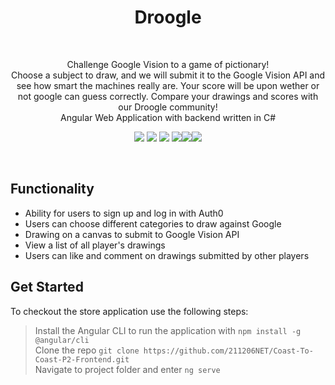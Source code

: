 ﻿<h1 align="center">  Droogle </h1> <br>
<p align="center">
  Challenge Google Vision to a game of pictionary!<br>
Choose a subject to draw, and we will submit it to the Google Vision API and see how smart the machines really are. Your score will be upon wether or not google can guess correctly. Compare your drawings and scores with our Droogle community!<br>
Angular Web Application with backend written in C#
</p>

<p align="center"><img src="https://img.shields.io/badge/Amazon AWS-FF9900?style=for-the-badge&logo=amazonaws&logoColor=white" />  <img src="https://img.shields.io/badge/Microsoft%20SQL%20Server-CC2927?style=for-the-badge&logo=microsoft%20sql%20server&logoColor=white"  />  <img src="https://img.shields.io/badge/.NET-512BD4?style=for-the-badge&logo=dotnet&logoColor=white" />  <img src="https://img.shields.io/badge/C%23-239120?style=for-the-badge&logo=c-sharp&logoColor=white" /><img src="https://img.shields.io/badge/angular-%23DD0031.svg?style=for-the-badge&logo=angular&logoColor=white"/><img src="(https://img.shields.io/badge/GoogleCloud-%234285F4.svg?style=for-the-badge&logo=google-cloud&logoColor=white"/></p>
<br>

## Functionality

* Ability for users to sign up and log in with Auth0
* Users can choose different categories to draw against Google
* Drawing on a canvas to submit to Google Vision API
* View a list of all player's drawings
* Users can like and comment on drawings submitted by other players

## Get Started

To checkout the store application use the following steps:

> Install the Angular CLI to run the application with `npm install -g @angular/cli`<br>
> Clone the repo `git clone https://github.com/211206NET/Coast-To-Coast-P2-Frontend.git`<br>
> Navigate to project folder and enter `ng serve`